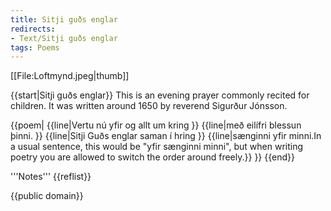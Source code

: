 ```yaml
---
title: Sitji guðs englar
redirects:
- Text/Sitji guðs englar
tags: Poems
---
```


[[File:Loftmynd.jpeg|thumb]]
<level c1/>

{{start|Sitji guðs englar}}
This is an evening prayer commonly recited for children. It was written around 1650 by reverend Sigurður Jónsson.

{{poem|
{{line|Vertu nú yfir og allt um kring }}
{{line|með eilífri blessun þinni. }}
{{line|Sitji Guðs englar saman í hring }}
{{line|sænginni yfir minni.<ref>In a usual sentence, this would be "yfir sænginni minni", but when writing poetry you are allowed to switch the order around freely.</ref>}}
}}
{{end}}

<div class=notes>
'''Notes'''
{{reflist}}
</div>

{{public domain}}